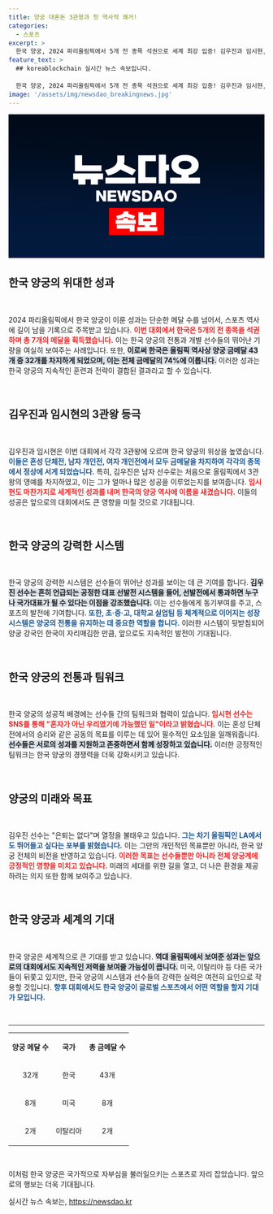 ```yaml
---
title: 양궁 대혼돈 3관왕과 첫 역사적 쾌거!
categories:
  - 스포츠
excerpt: >
  한국 양궁, 2024 파리올림픽에서 5개 전 종목 석권으로 세계 최강 입증! 김우진과 임시현, 나란히 3관왕에 올라 총 7개의 메달을 차지하며 역사를 새로 썼다. 대한민국의 양궁, 이제는 ‘GOAT’ 시대를 맞이했다!
feature_text: >
  ## koreablockchain 실시간 뉴스 속보입니다.

  한국 양궁, 2024 파리올림픽에서 5개 전 종목 석권으로 세계 최강 입증! 김우진과 임시현, 나란히 3관왕에 올라 총 7개의 메달을 차지하며 역사를 새로 썼다. 대한민국의 양궁, 이제는 ‘GOAT’ 시대를 맞이했다!
image: '/assets/img/newsdao_breakingnews.jpg'
---
```


<p><img src="/assets/img/newsdao_breakingnews.jpg" alt="koreablockchain 속보" /></p>

<h2 data-ke-size="size26">한국 양궁의 위대한 성과</h2>

<p data-ke-size="size16">&nbsp;</p>

<p>2024 파리올림픽에서 한국 양궁이 이룬 성과는 단순한 메달 수를 넘어서, 스포츠 역사에 길이 남을 기록으로 주목받고 있습니다. <b><span style="color: #ee2323;">이번 대회에서 한국은 5개의 전 종목을 석권하며 총 7개의 메달을 획득했습니다.</span></b> 이는 한국 양궁의 전통과 개별 선수들의 뛰어난 기량을 여실히 보여주는 사례입니다. 또한, <b><span style="background-color: #21538527;">이로써 한국은 올림픽 역사상 양궁 금메달 43개 중 32개를 차지하게 되었으며, 이는 전체 금메달의 74%에 이릅니다.</span></b> 이러한 성과는 한국 양궁의 지속적인 훈련과 전략이 결합된 결과라고 할 수 있습니다. </p>

<p data-ke-size="size16">&nbsp;</p>

<h2 data-ke-size="size26">김우진과 임시현의 3관왕 등극</h2>

<p data-ke-size="size16">&nbsp;</p>

<p>김우진과 임시현은 이번 대회에서 각각 3관왕에 오르며 한국 양궁의 위상을 높였습니다. <b><span style="color: #1a5490;">이들은 혼성 단체전, 남자 개인전, 여자 개인전에서 모두 금메달을 차지하여 각각의 종목에서 정상에 서게 되었습니다.</span></b> 특히, 김우진은 남자 선수로는 처음으로 올림픽에서 3관왕의 영예를 차지하였고, 이는 그가 얼마나 많은 성공을 이루었는지를 보여줍니다. <b><span style="color: #ee2323;">임시현도 마찬가지로 세계적인 성과를 내며 한국의 양궁 역사에 이름을 새겼습니다.</span></b> 이들의 성공은 앞으로의 대회에서도 큰 영향을 미칠 것으로 기대됩니다. </p>

<p data-ke-size="size16">&nbsp;</p>

<h2 data-ke-size="size26">한국 양궁의 강력한 시스템</h2>

<p data-ke-size="size16">&nbsp;</p>

<p>한국 양궁의 강력한 시스템은 선수들이 뛰어난 성과를 보이는 데 큰 기여를 합니다. <b><span style="background-color: #21538527;">김우진 선수는 흔히 언급되는 공정한 대표 선발전 시스템을 들어, 선발전에서 통과하면 누구나 국가대표가 될 수 있다는 이점을 강조했습니다.</span></b> 이는 선수들에게 동기부여를 주고, 스포츠의 발전에 기여합니다. <b><span style="color: #1a5490;">또한, 초·중·고, 대학교 실업팀 등 체계적으로 이어지는 성장 시스템은 양궁의 전통을 유지하는 데 중요한 역할을 합니다.</span></b> 이러한 시스템이 뒷받침되어 양궁 강국인 한국이 자리매김한 만큼, 앞으로도 지속적인 발전이 기대됩니다. </p>

<p data-ke-size="size16">&nbsp;</p>

<h2 data-ke-size="size26">한국 양궁의 전통과 팀워크</h2>

<p data-ke-size="size16">&nbsp;</p>

<p>한국 양궁의 성공적 배경에는 선수들 간의 팀워크와 협력이 있습니다. <b><span style="color: #ee2323;">임시현 선수는 SNS를 통해 "혼자가 아닌 우리였기에 가능했던 일"이라고 밝혔습니다.</span></b> 이는 혼성 단체전에서의 승리와 같은 공동의 목표를 이루는 데 있어 필수적인 요소임을 일깨워줍니다. <b><span style="background-color: #21538527;">선수들은 서로의 성과를 지원하고 존중하면서 함께 성장하고 있습니다.</span></b> 이러한 긍정적인 팀워크는 한국 양궁의 경쟁력을 더욱 강화시키고 있습니다. </p>

<p data-ke-size="size16">&nbsp;</p>

<h2 data-ke-size="size26">양궁의 미래와 목표</h2>

<p data-ke-size="size16">&nbsp;</p>

<p>김우진 선수는 "은퇴는 없다"며 열정을 불태우고 있습니다. <b><span style="color: #1a5490;">그는 차기 올림픽인 LA에서도 뛰어들고 싶다는 포부를 밝혔습니다.</span></b> 이는 그만의 개인적인 목표뿐만 아니라, 한국 양궁 전체의 비전을 반영하고 있습니다. <b><span style="color: #ee2323;">이러한 목표는 선수들뿐만 아니라 전체 양궁계에 긍정적인 영향을 미치고 있습니다.</span></b> 미래의 세대를 위한 길을 열고, 더 나은 환경을 제공하려는 의지 또한 함께 보여주고 있습니다.</p>

<p data-ke-size="size16">&nbsp;</p>

<h2 data-ke-size="size26">한국 양궁과 세계의 기대</h2>

<p data-ke-size="size16">&nbsp;</p>

<p>한국 양궁은 세계적으로 큰 기대를 받고 있습니다. <b><span style="background-color: #21538527;">역대 올림픽에서 보여준 성과는 앞으로의 대회에서도 지속적인 저력을 보여줄 가능성이 큽니다.</span></b> 미국, 이탈리아 등 다른 국가들이 뒤쫓고 있지만, 한국 양궁의 시스템과 선수들의 강력한 실력은 여전히 요인으로 작용할 것입니다. <b><span style="color: #1a5490;">향후 대회에서도 한국 양궁이 글로벌 스포츠에서 어떤 역할을 할지 기대가 모입니다.</span></b></p>

<p data-ke-size="size16">&nbsp;</p>

<hr />

<table style="width: 100%;">
  <tr>
    <td style="text-align: center; height: 50px;"><b>양궁 메달 수</b></td>
    <td style="text-align: center; height: 50px;"><b>국가</b></td>
    <td style="text-align: center; height: 50px;"><b>총 금메달 수</b></td>
  </tr>
  <tr>
    <td style="text-align: center; height: 50px;">32개</td>
    <td style="text-align: center; height: 50px;">한국</td>
    <td style="text-align: center; height: 50px;">43개</td>
  </tr>
  <tr>
    <td style="text-align: center; height: 50px;">8개</td>
    <td style="text-align: center; height: 50px;">미국</td>
    <td style="text-align: center; height: 50px;">8개</td>
  </tr>
  <tr>
    <td style="text-align: center; height: 50px;">2개</td>
    <td style="text-align: center; height: 50px;">이탈리아</td>
    <td style="text-align: center; height: 50px;">2개</td>
  </tr>
</table>

<p data-ke-size="size16">&nbsp;</p> 

<p>이처럼 한국 양궁은 국가적으로 자부심을 불러일으키는 스포츠로 자리 잡았습니다. 앞으로의 행보는 더욱 기대됩니다.</p>
실시간 뉴스 속보는, <a href="https://newsdao.kr" rel="dofollow">https://newsdao.kr</a>



